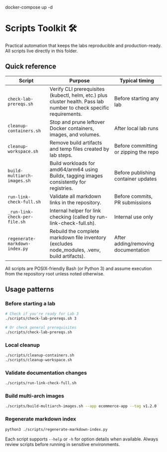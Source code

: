 docker-compose up -d
# Scripts Toolkit 🛠️

Practical automation that keeps the labs reproducible and production-ready. All scripts live directly in this folder.

## Quick reference

| Script | Purpose | Typical timing |
| --- | --- | --- |
| `check-lab-prereqs.sh` | Verify CLI prerequisites (kubectl, helm, etc.) plus cluster health. Pass lab number to check specific requirements. | Before starting any lab |
| `cleanup-containers.sh` | Stop and prune leftover Docker containers, images, and volumes. | After local lab runs |
| `cleanup-workspace.sh` | Remove build artifacts and temp files created by lab steps. | Before committing or zipping the repo |
| `build-multiarch-images.sh` | Build workloads for amd64/arm64 using Buildx, tagging images consistently for registries. | Before publishing container updates |
| `run-link-check-full.sh` | Validate all markdown links in the repository. | Before commits, PR submissions |
| `_run-link-check-per-file.sh` | Internal helper for link checking (called by run-link-check-full.sh). | Internal use only |
| `regenerate-markdown-index.py` | Rebuild the complete markdown file inventory (excludes node_modules, .venv, build artifacts). | After adding/removing documentation |

All scripts are POSIX-friendly Bash (or Python 3) and assume execution from the repository root unless noted otherwise.

## Usage patterns

### Before starting a lab

```bash
# Check if you're ready for Lab 3
./scripts/check-lab-prereqs.sh 3

# Or check general prerequisites
./scripts/check-lab-prereqs.sh
```

### Local cleanup

```bash
./scripts/cleanup-containers.sh
./scripts/cleanup-workspace.sh
```

### Validate documentation changes

```bash
./scripts/run-link-check-full.sh
```

### Build multi-arch images

```bash
./scripts/build-multiarch-images.sh --app ecommerce-app --tag v1.2.0
```

### Regenerate markdown index

```bash
python3 ./scripts/regenerate-markdown-index.py
```

Each script supports `--help` or `-h` for option details when available. Always review scripts before running in sensitive environments.